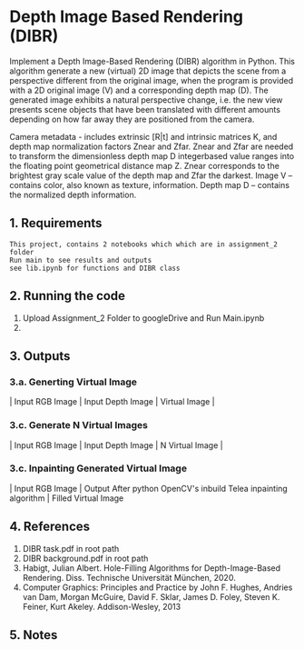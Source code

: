 # Depth Image Based Rendering (DIBR)

Implement a Depth Image-Based Rendering (DIBR) algorithm in Python. This algorithm generate a new (virtual) 2D image that depicts 
the scene from a perspective different from the original image, when the program is provided with a 2D original image (V) and
a corresponding depth map (D). The generated image exhibits a natural perspective change,
i.e. the new view  presents scene objects that have been translated with different amounts
depending on how far away they are positioned from the camera.

Camera metadata - includes extrinsic [R|t] and intrinsic matrices K, and depth map normalization
factors Znear and Zfar. Znear and Zfar are needed to transform the dimensionless depth map D integerbased
value ranges into the floating point geometrical distance map Z. Znear corresponds to the
brightest gray scale value of the depth map and Zfar the darkest.
Image V – contains color, also known as texture, information.
Depth map D – contains the normalized depth information.

## 1. Requirements
	This project, contains 2 notebooks which which are in assignment_2 folder
	Run main to see results and outputs
	see lib.ipynb for functions and DIBR class
## 2. Running the code
1. Upload Assignment_2 Folder to googleDrive and Run Main.ipynb
2. 


## 3. Outputs
### 3.a. Generting Virtual Image
| Input RGB Image  |  Input Depth Image | Virtual Image | 
### 3.c. Generate N Virtual Images 
| Input RGB Image  |  Input Depth Image | N Virtual Image | 
### 3.c. Inpainting Generated Virtual Image
| Input RGB Image  | Output After python OpenCV's inbuild Telea inpainting algorithm | Filled Virtual Image

## 4. References
1. DIBR task.pdf in root path
2. DIBR background.pdf in root path
3. Habigt, Julian Albert. Hole-Filling Algorithms for Depth-Image-Based Rendering. Diss. Technische Universität München, 2020.
4. Computer Graphics: Principles and Practice by John F. Hughes, Andries van Dam, Morgan McGuire, David F. Sklar, James D. Foley, Steven K. Feiner, Kurt Akeley. Addison-Wesley, 2013

## 5. Notes
